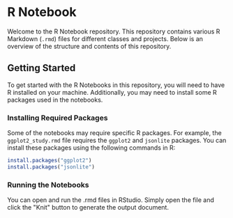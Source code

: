 # R Notebook

Welcome to the R Notebook repository. This repository contains various R Markdown (`.rmd`) files for different classes and projects. Below is an overview of the structure and contents of this repository.

## Getting Started

To get started with the R Notebooks in this repository, you will need to have R installed on your machine. Additionally, you may need to install some R packages used in the notebooks.

### Installing Required Packages

Some of the notebooks may require specific R packages. For example, the `ggplot2_study.rmd` file requires the `ggplot2` and `jsonlite` packages. You can install these packages using the following commands in R:

```r
install.packages("ggplot2")
install.packages("jsonlite")
```

### Running the Notebooks

You can open and run the .rmd files in RStudio. Simply open the file and click the "Knit" button to generate the output document.
